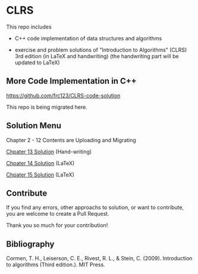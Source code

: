 # CLRS

This repo includes 

- C++ code implementation of data structures and algorithms

- exercise and problem solutions of "Introduction to Algorithms" (CLRS) 3rd edition 
(in LaTeX and handwriting)
(the handwriting part will be updated to LaTeX)

## More Code Implementation in C++

https://github.com/frc123/CLRS-code-solution

This repo is being migrated here.

## Solution Menu

Chapter 2 - 12 Contents are Uploading and Migrating

[Chpater 13 Solution](https://github.com/frc123/CLRS/tree/master/ch13/solution) (Hand-writing)

[Chpater 14 Solution](https://github.com/frc123/CLRS/blob/master/ch14/solution/ch14.pdf) (LaTeX)

[Chpater 15 Solution](https://github.com/frc123/CLRS/blob/master/ch15/solution/ch15.pdf) (LaTeX)

## Contribute

If you find any errors, other approachs to solution, 
or want to contribute,
you are welcome to create a Pull Request.

Thank you so much for your contribution!

## Bibliography

Cormen, T. H., Leiserson, C. E., Rivest, R. L., & Stein, C. (2009). Introduction to algorithms  (Third edition.). MIT Press.
